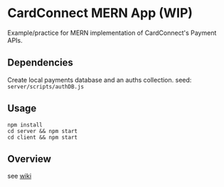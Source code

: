# CardConnect MERN App (WIP)
Example/practice for MERN implementation of CardConnect's Payment APIs.

## Dependencies
Create local payments database and an auths collection. 
seed: `server/scripts/authDB.js`

## Usage
```
npm install
cd server && npm start 
cd client && npm start
```

## Overview
see [wiki](https://github.com/kevnat/cardconnect-react/wiki)